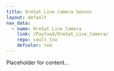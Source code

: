 ```yaml
---
title: OreSat Live Camera Sensor
layout: default
nav_data:
  - name: OreSat Live Camera
    link: /Payload/OreSat_Live_Camera/
    repo: vault_too
    defcolor: red
---
```



Placeholder for content...
